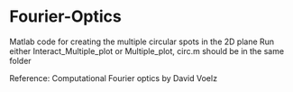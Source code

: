 # Fourier-Optics
Matlab code for creating the multiple circular spots in the 2D plane 
Run either Interact_Multiple_plot or Multiple_plot, circ.m should be in the same folder

Reference: Computational Fourier optics by David Voelz
